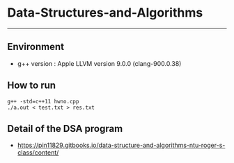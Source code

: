 # Data-Structures-and-Algorithms
------

## Environment
  * g++ version : Apple LLVM version 9.0.0 (clang-900.0.38)

## How to run
	g++ -std=c++11 hwno.cpp
	./a.out < test.txt > res.txt

## Detail of the DSA program
  * https://pin11829.gitbooks.io/data-structure-and-algorithms-ntu-roger-s-class/content/